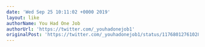```yaml
---
date: 'Wed Sep 25 10:11:02 +0000 2019'
layout: like
authorName: You Had One Job
authorUrl: 'https://twitter.com/_youhadonejob1'
originalPost: 'https://twitter.com/_youhadonejob1/status/1176801276102881280'
---
```

